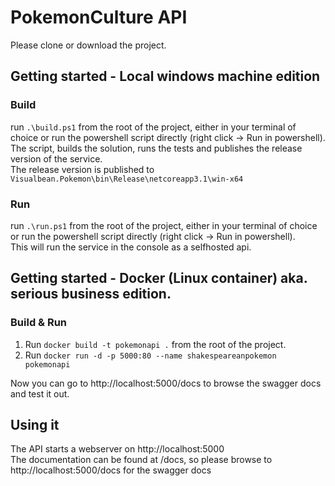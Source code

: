 # PokemonCulture API
Please clone or download the project.

## Getting started - Local windows machine edition
### Build
run `.\build.ps1` from the root of the project, either in your terminal of choice or run the powershell script directly (right click -> Run in powershell).  
The script, builds the solution, runs the tests and publishes the release version of the service.  
The release version is published to `Visualbean.Pokemon\bin\Release\netcoreapp3.1\win-x64`  

### Run
run ```.\run.ps1``` from the root of the project, either in your terminal of choice or run the powershell script directly (right click -> Run in powershell).  
This will run the service in the console as a selfhosted api.  

## Getting started - Docker (Linux container) aka. serious business edition.

### Build & Run
1. Run `docker build -t pokemonapi .` from the root of the project.    
2. Run `docker run -d -p 5000:80 --name shakespeareanpokemon pokemonapi`  

Now you can go to http://localhost:5000/docs to browse the swagger docs and test it out.


## Using it
The API starts a webserver on http://localhost:5000  
The documentation can be found at /docs, so please browse to http://localhost:5000/docs for the swagger docs  
